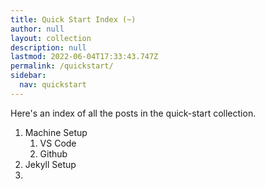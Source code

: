 ```yaml
---
title: Quick Start Index (~)
author: null
layout: collection
description: null
lastmod: 2022-06-04T17:33:43.747Z
permalink: /quickstart/
sidebar:
  nav: quickstart
---
```


Here's an index of all the posts in the quick-start collection.

1. Machine Setup
   1. VS Code
   2. Github
2. Jekyll Setup
3. 